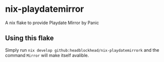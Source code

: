 # nix-playdatemirror
A nix flake to provide Playdate Mirror by Panic

## Using this flake
Simply run ```nix develop github:headblockhead/nix-playdatemirrork``` and the command ```Mirror``` will make itself avalible.
